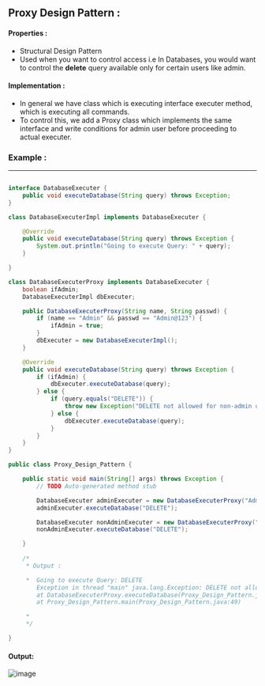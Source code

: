 ## Proxy Design Pattern :

#### Properties :

- Structural Design Pattern
- Used when you want to control access i.e In Databases, you would want to control the **delete** query available only for certain users like admin. 

#### Implementation :

- In general we have class which is executing interface executer method, which is executing all commands. 
- To control this, we add a Proxy class which implements the same interface and write conditions for admin user before proceeding to actual executer. 


### Example :

-----------------------------------------------------------------------------------------------------------------------------------------------------

```java

interface DatabaseExecuter {
	public void executeDatabase(String query) throws Exception;
}

class DatabaseExecuterImpl implements DatabaseExecuter {

	@Override
	public void executeDatabase(String query) throws Exception {
		System.out.println("Going to execute Query: " + query);
	}

}

class DatabaseExecuterProxy implements DatabaseExecuter {
	boolean ifAdmin;
	DatabaseExecuterImpl dbExecuter;

	public DatabaseExecuterProxy(String name, String passwd) {
		if (name == "Admin" && passwd == "Admin@123") {
			ifAdmin = true;
		}
		dbExecuter = new DatabaseExecuterImpl();
	}

	@Override
	public void executeDatabase(String query) throws Exception {
		if (ifAdmin) {
			dbExecuter.executeDatabase(query);
		} else {
			if (query.equals("DELETE")) {
				throw new Exception("DELETE not allowed for non-admin user");
			} else {
				dbExecuter.executeDatabase(query);
			}
		}
	}
}

public class Proxy_Design_Pattern {

	public static void main(String[] args) throws Exception {
		// TODO Auto-generated method stub

		DatabaseExecuter adminExecuter = new DatabaseExecuterProxy("Admin", "Admin@123");
		adminExecuter.executeDatabase("DELETE");

		DatabaseExecuter nonAdminExecuter = new DatabaseExecuterProxy("NonAdmin", "Admin@123");
		nonAdminExecuter.executeDatabase("DELETE");

	}
	
	/*
	 * Output :

	 * 	Going to execute Query: DELETE
		Exception in thread "main" java.lang.Exception: DELETE not allowed for non-admin user
		at DatabaseExecuterProxy.executeDatabase(Proxy_Design_Pattern.java:32)
		at Proxy_Design_Pattern.main(Proxy_Design_Pattern.java:49)

	 * 
	 */

}

```

#### Output:

![image](https://user-images.githubusercontent.com/23376002/177008931-292a5027-d262-4be3-9a75-cc5cacc8d380.png)





